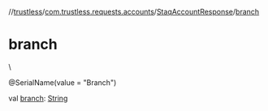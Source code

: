 //[trustless](../../../index.md)/[com.trustless.requests.accounts](../index.md)/[StaqAccountResponse](index.md)/[branch](branch.md)

# branch

\

@SerialName(value = &quot;Branch&quot;)

val [branch](branch.md): [String](https://kotlinlang.org/api/latest/jvm/stdlib/kotlin/-string/index.html)
